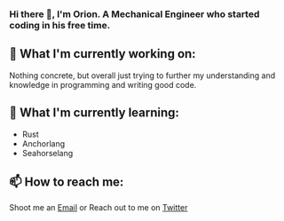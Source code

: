 ### Hi there 👋, I'm Orion. A Mechanical Engineer who started coding in his free time.

## 🔭 What I'm currently working on:
Nothing concrete, but overall just trying to further my understanding and knowledge in programming and writing good code.

## 🌱 What I'm currently learning:
- Rust
- Anchorlang
- Seahorselang

## 📫 How to reach me:
Shoot me an [Email](orionadler7575@gmail.com)
or
Reach out to me on [Twitter](www.twitter.com)

<!--
**iceomatic/iceomatic** is a ✨ _special_ ✨ repository because its `README.md` (this file) appears on your GitHub profile.

Here are some ideas to get you started:

- 🔭 I’m currently working on ...
- 🌱 I’m currently learning ...
- 👯 I’m looking to collaborate on ...
- 🤔 I’m looking for help with ...
- 💬 Ask me about ...
- 📫 How to reach me: ...
- 😄 Pronouns: ...
- ⚡ Fun fact: ...
-->
